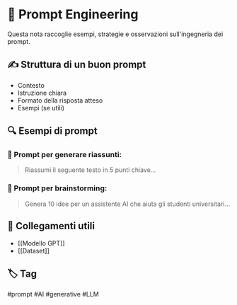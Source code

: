 # 🧠 Prompt Engineering

Questa nota raccoglie esempi, strategie e osservazioni sull'ingegneria dei prompt.

## ✍️ Struttura di un buon prompt
- Contesto
- Istruzione chiara
- Formato della risposta atteso
- Esempi (se utili)

## 🔍 Esempi di prompt

### 📌 Prompt per generare riassunti:
> Riassumi il seguente testo in 5 punti chiave...

### 🎯 Prompt per brainstorming:
> Genera 10 idee per un assistente AI che aiuta gli studenti universitari...

## 🔗 Collegamenti utili
- [[Modello GPT]]
- [[Dataset]]

## 🏷️ Tag
#prompt #AI #generative #LLM
